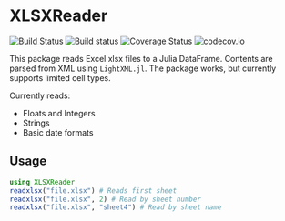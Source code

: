 # XLSXReader

[![Build Status](https://travis-ci.org/mpastell/XLSXReader.jl.svg?branch=master)](https://travis-ci.org/mpastell/XLSXReader.jl)
[![Build status](https://ci.appveyor.com/api/projects/status/loy2yuar7usavbvd/branch/master?svg=true)](https://ci.appveyor.com/project/mpastell/xlsxreader-jl/branch/master)
[![Coverage Status](https://coveralls.io/repos/mpastell/XLSXReader.jl/badge.svg?branch=master&service=github)](https://coveralls.io/github/mpastell/XLSXReader.jl?branch=master)
[![codecov.io](http://codecov.io/github/mpastell/XLSXReader.jl/coverage.svg?branch=master)](http://codecov.io/github/mpastell/XLSXReader.jl?branch=master)


This package reads Excel xlsx files to a Julia DataFrame. Contents are parsed from XML using `LightXML.jl`. The package works, but currently supports limited cell types.

Currently reads:
* Floats and Integers
* Strings
* Basic date formats

## Usage

```julia
using XLSXReader
readxlsx("file.xlsx") # Reads first sheet
readxlsx("file.xlsx", 2) # Read by sheet number
readxlsx("file.xlsx", "sheet4") # Read by sheet name
```
